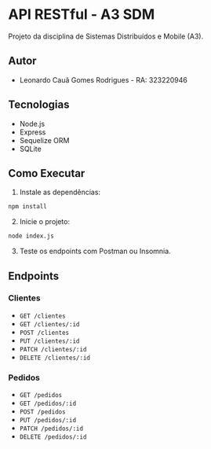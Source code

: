 # API RESTful - A3 SDM

Projeto da disciplina de Sistemas Distribuídos e Mobile (A3).

## Autor
- Leonardo Cauã Gomes Rodrigues - RA: 323220946

## Tecnologias
- Node.js
- Express
- Sequelize ORM
- SQLite

## Como Executar

1. Instale as dependências:

```bash
npm install
```

2. Inicie o projeto:

```bash
node index.js
```

3. Teste os endpoints com Postman ou Insomnia.

## Endpoints

### Clientes
- `GET /clientes`
- `GET /clientes/:id`
- `POST /clientes`
- `PUT /clientes/:id`
- `PATCH /clientes/:id`
- `DELETE /clientes/:id`

### Pedidos
- `GET /pedidos`
- `GET /pedidos/:id`
- `POST /pedidos`
- `PUT /pedidos/:id`
- `PATCH /pedidos/:id`
- `DELETE /pedidos/:id`